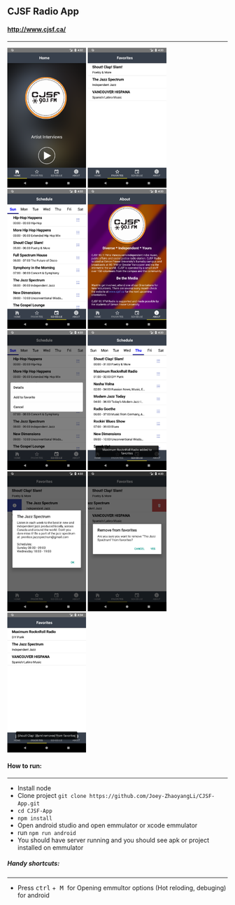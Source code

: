 ## CJSF Radio App

#### http://www.cjsf.ca/
------

<img src='./screenshots/home.png' height='320' width='180' /> <img src='./screenshots/favorites.png' height='320' width='180' /> <img src='./screenshots/schedule.png' height='320' width='180' /> <img src='./screenshots/about.png' height='320' width='180' /> <img src='./screenshots/actionsheet.png' height='320' width='180' /> <img src='./screenshots/toastadd.png' height='320' width='180' /> <img src='./screenshots/info.png' height='320' width='180' /> <img src='./screenshots/remove.png' height='320' width='180' /> <img src='./screenshots/toastremove.png' height='320' width='180' />

#### How to run:
------
- Install node
- Clone project `git clone https://github.com/Joey-ZhaoyangLi/CJSF-App.git`
- `cd CJSF-App`
- `npm install`
- Open android studio and open emmulator or xcode emmulator
- run `npm run android`
- You should have server running and you should see apk or project installed on emmulator

##### Handy shortcuts:
------
- Press <kbd>ctrl</kbd> +<kbd> M </kbd> for Opening emmultor options (Hot reloding, debuging) for android
